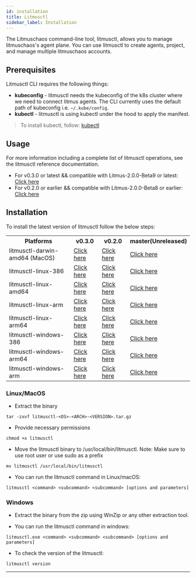 ```yaml
---
id: installation
title: Litmusctl
sidebar_label: Installation
---
```


The Litmuschaos command-line tool, litmusctl, allows you to manage litmuschaos's agent plane. You can use litmusctl to create agents, project, and manage multiple litmuschaos accounts. 

## Prerequisites

Litmusctl CLI requires the following things:

- **kubeconfig** - litmusctl needs the kubeconfig of the k8s cluster where we need to connect litmus agents. The CLI currently uses the default path of kubeconfig i.e. `~/.kube/config`.
- **kubectl** - litmusctl is using kubectl under the hood to apply the manifest. 
> To install kubectl, follow: [kubectl](https://kubernetes.io/docs/tasks/tools/#kubectl)

## Usage
For more information including a complete list of litmusctl operations, see the litmusctl reference documentation.
* For v0.3.0 or latest  && compatible with Litmus-2.0.0-Beta9 or latest: <a href="https://github.com/litmuschaos/litmusctl/blob/master/Usage.md">Click here</a>
* For v0.2.0 or earlier && compatible with Litmus-2.0.0-Beta8 or earlier: <a href="https://github.com/litmuschaos/litmusctl/blob/master/Usage_v0.2.0.md">Click here</a>

## Installation

To install the latest version of litmusctl follow the below steps:

<table>
  <th>Platforms</th>
  <th>v0.3.0</th>
  <th>v0.2.0 </th>
  <th>master(Unreleased)</th>
  <tr>
    <td>litmusctl-darwin-amd64 (MacOS)</td>
    <td><a href="https://litmusctl-bucket.s3-eu-west-1.amazonaws.com/litmusctl-darwin-amd64-v0.3.0.tar.gz">Click here</a></td>
    <td><a href="https://litmusctl-bucket.s3-eu-west-1.amazonaws.com/litmusctl-darwin-amd64-v0.2.0.tar.gz">Click here</a></td>
    <td><a href="https://litmusctl-bucket.s3-eu-west-1.amazonaws.com/litmusctl-darwin-amd64-master.tar.gz">Click here</a></td>
  </tr>
  <tr>
    <td>litmusctl-linux-386</td>
    <td><a href="https://litmusctl-bucket.s3-eu-west-1.amazonaws.com/litmusctl-linux-386-v0.3.0.tar.gz">Click here</a></td>
    <td><a href="https://litmusctl-bucket.s3-eu-west-1.amazonaws.com/litmusctl-linux-386-v0.2.0.tar.gz">Click here</a></td>
    <td><a href="https://litmusctl-bucket.s3-eu-west-1.amazonaws.com/litmusctl-linux-386-master.tar.gz">Click here</a></td>
  </tr>
  <tr>
    <td>litmusctl-linux-amd64</td>
    <td><a href="https://litmusctl-bucket.s3-eu-west-1.amazonaws.com/litmusctl-linux-amd64-v0.3.0.tar.gz">Click here</a></td>
    <td><a href="https://litmusctl-bucket.s3-eu-west-1.amazonaws.com/litmusctl-linux-amd64-v0.2.0.tar.gz">Click here</a></td>
    <td><a href="https://litmusctl-bucket.s3-eu-west-1.amazonaws.com/litmusctl-linux-amd64-master.tar.gz">Click here</a></td>
  </tr>
  <tr>
    <td>litmusctl-linux-arm</td>
    <td><a href="https://litmusctl-bucket.s3-eu-west-1.amazonaws.com/litmusctl-linux-arm-v0.3.0.tar.gz">Click here</a></td>
    <td><a href="https://litmusctl-bucket.s3-eu-west-1.amazonaws.com/litmusctl-linux-arm-v0.2.0.tar.gz">Click here</a></td>
    <td><a href="https://litmusctl-bucket.s3-eu-west-1.amazonaws.com/litmusctl-linux-arm-master.tar.gz">Click here</a></td>
  </tr>
  <tr>
    <td>litmusctl-linux-arm64</td>
    <td><a href="https://litmusctl-bucket.s3-eu-west-1.amazonaws.com/litmusctl-linux-arm64-v0.3.0.tar.gz">Click here</a></td>
    <td><a href="https://litmusctl-bucket.s3-eu-west-1.amazonaws.com/litmusctl-linux-arm64-v0.2.0.tar.gz">Click here</a></td>
    <td><a href="https://litmusctl-bucket.s3-eu-west-1.amazonaws.com/litmusctl-linux-arm64-master.tar.gz">Click here</a></td>
  </tr>
  <tr>
    <td>litmusctl-windows-386</td>
    <td><a href="https://litmusctl-bucket.s3-eu-west-1.amazonaws.com/litmusctl-windows-386-v0.3.0.tar.gz">Click here</a></td>
    <td><a href="https://litmusctl-bucket.s3-eu-west-1.amazonaws.com/litmusctl-windows-386-v0.2.0.tar.gz">Click here</a></td>
    <td><a href="https://litmusctl-bucket.s3-eu-west-1.amazonaws.com/litmusctl-windows-386-master.tar.gz">Click here</a></td>
  </tr>
   <tr>
    <td>litmusctl-windows-arm64</td>
    <td><a href="https://litmusctl-bucket.s3-eu-west-1.amazonaws.com/litmusctl-windows-arm64-v0.3.0.tar.gz">Click here</a></td>
    <td><a href="https://litmusctl-bucket.s3-eu-west-1.amazonaws.com/litmusctl-windows-arm64-v0.2.0.tar.gz">Click here</a></td>
    <td><a href="https://litmusctl-bucket.s3-eu-west-1.amazonaws.com/litmusctl-windows-arm64-master.tar.gz">Click here</a></td>
  </tr>
  <tr>
    <td>litmusctl-windows-arm</td>
    <td><a href="https://litmusctl-bucket.s3-eu-west-1.amazonaws.com/litmusctl-windows-arm-v0.3.0.tar.gz">Click here</a></td>
    <td><a href="https://litmusctl-bucket.s3-eu-west-1.amazonaws.com/litmusctl-windows-arm-v0.2.0.tar.gz">Click here</a></td>
    <td><a href="https://litmusctl-bucket.s3-eu-west-1.amazonaws.com/litmusctl-windows-arm-master.tar.gz">Click here</a></td>
  </tr>
</table>

### Linux/MacOS

* Extract the binary

```shell
tar -zxvf litmusctl-<OS>-<ARCH>-<VERSION>.tar.gz
```

* Provide necessary permissions

```shell
chmod +x litmusctl
```

* Move the litmusctl binary to /usr/local/bin/litmusctl. Note: Make sure to use root user or use sudo as a prefix

```shell
mv litmusctl /usr/local/bin/litmusctl
```

* You can run the litmusctl command in Linux/macOS:

```shell
litmusctl <command> <subcommand> <subcommand> [options and parameters]
```

### Windows

* Extract the binary from the zip using WinZip or any other extraction tool.

* You can run the litmusctl command in windows:

```shell
litmusctl.exe <command> <subcommand> <subcommand> [options and parameters]
```

* To check the version of the litmusctl:

```shell
litmusctl version
```

----
